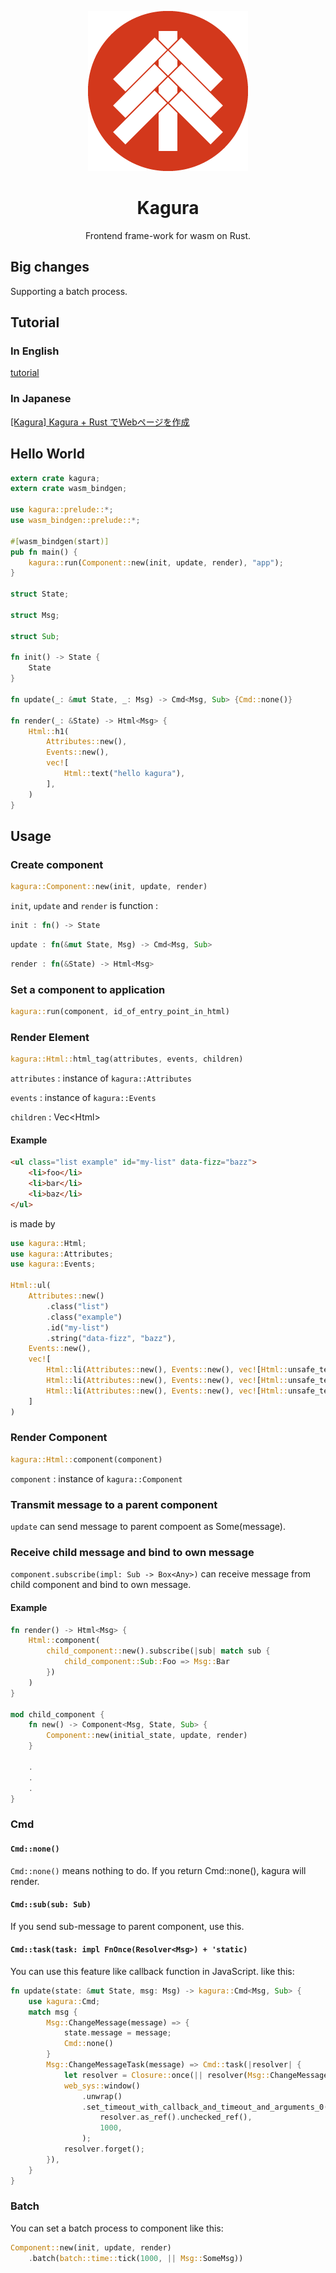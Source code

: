 <div align="center">

![logo](kagura.png)

# Kagura

Frontend frame-work for wasm on Rust.

</div>

## Big changes

Supporting a batch process.

## Tutorial

### In English

[tutorial](https://soundrabbit.github.io/Kagura/)

### In Japanese

[[Kagura] Kagura + Rust でWebページを作成](https://qiita.com/ne_no_usa/items/0d8e33bad3aa7ec6d8fb)

## Hello World

```rust
extern crate kagura;
extern crate wasm_bindgen;

use kagura::prelude::*;
use wasm_bindgen::prelude::*;

#[wasm_bindgen(start)]
pub fn main() {
    kagura::run(Component::new(init, update, render), "app");
}

struct State;

struct Msg;

struct Sub;

fn init() -> State {
    State
}

fn update(_: &mut State, _: Msg) -> Cmd<Msg, Sub> {Cmd::none()}

fn render(_: &State) -> Html<Msg> {
    Html::h1(
        Attributes::new(),
        Events::new(),
        vec![
            Html::text("hello kagura"),
        ],
    )
}
```

## Usage

### Create component

```rust
kagura::Component::new(init, update, render)
```

`init`, `update` and `render` is function :


```rust
init : fn() -> State
```

```rust
update : fn(&mut State, Msg) -> Cmd<Msg, Sub>
```

```rust
render : fn(&State) -> Html<Msg>
```

### Set a component to application

```rust
kagura::run(component, id_of_entry_point_in_html)
```

### Render Element

```rust
kagura::Html::html_tag(attributes, events, children)
```

`attributes` : instance of `kagura::Attributes`

`events` : instance of `kagura::Events`

`children` : Vec&lt;Html&gt;

#### Example

```Html
<ul class="list example" id="my-list" data-fizz="bazz">
    <li>foo</li>
    <li>bar</li>
    <li>baz</li>
</ul>
```

is made by

```rust
use kagura::Html;
use kagura::Attributes;
use kagura::Events;

Html::ul(
    Attributes::new()
        .class("list")
        .class("example")
        .id("my-list")
        .string("data-fizz", "bazz"),
    Events::new(),
    vec![
        Html::li(Attributes::new(), Events::new(), vec![Html::unsafe_text("foo")]),
        Html::li(Attributes::new(), Events::new(), vec![Html::unsafe_text("bar")]),
        Html::li(Attributes::new(), Events::new(), vec![Html::unsafe_text("baz")])
    ]
)
```

### Render Component

```rust
kagura::Html::component(component)
```

`component` : instance of `kagura::Component`

### Transmit message to a parent component

`update` can send message to parent compoent as Some(message).

### Receive child message and bind to own message

`component.subscribe(impl: Sub -> Box<Any>)` can receive message from child component and bind to own message.

#### Example

```rust
fn render() -> Html<Msg> {
    Html::component(
        child_component::new().subscribe(|sub| match sub {
            child_component::Sub::Foo => Msg::Bar
        })
    )
}

mod child_component {
    fn new() -> Component<Msg, State, Sub> {
        Component::new(initial_state, update, render)
    }

    .
    .
    .
}
```

### Cmd

#### `Cmd::none()`

`Cmd::none()` means nothing to do. If you return Cmd::none(), kagura will render.

#### `Cmd::sub(sub: Sub)`

If you send sub-message to parent component, use this.

#### `Cmd::task(task: impl FnOnce(Resolver<Msg>) + 'static)`

You can use this feature like callback function in JavaScript. like this:

```rust
fn update(state: &mut State, msg: Msg) -> kagura::Cmd<Msg, Sub> {
    use kagura::Cmd;
    match msg {
        Msg::ChangeMessage(message) => {
            state.message = message;
            Cmd::none()
        }
        Msg::ChangeMessageTask(message) => Cmd::task(|resolver| {
            let resolver = Closure::once(|| resolver(Msg::ChangeMessage(message)));
            web_sys::window()
                .unwrap()
                .set_timeout_with_callback_and_timeout_and_arguments_0(
                    resolver.as_ref().unchecked_ref(),
                    1000,
                );
            resolver.forget();
        }),
    }
}
```

### Batch

You can set a batch process to component like this:

```rust
Component::new(init, update, render)
    .batch(batch::time::tick(1000, || Msg::SomeMsg))
```
